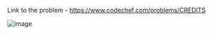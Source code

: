 Link to the problem - https://www.codechef.com/problems/CREDITS



![image](https://github.com/Haleshot/Competitive-Programming/assets/57552973/984ef7f5-62ed-4489-a58f-6da9ac8dcc38)
